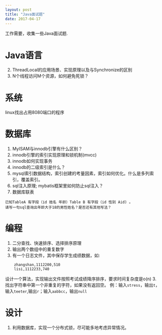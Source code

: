 ```yaml
---
layout: post
title: "Java面试题"
date: 2017-04-17
---
```


工作需要，收集一些Java面试题.


# Java语言
2. ThreadLocal的应用场景、实现原理以及与Synchronize的区别
2. N个线程访问M个资源，如何避免死锁？

# 系统
linux找出占用8080端口的程序

# 数据库
1. MyISAM与innodb引擎有什么区别？
5. innodb引擎的索引实现原理和锁机制(mvcc)
2. innodb如何实现事务
3. innodb的二级索引是什么？
3. mysql索引数据结构，索引创建的考量因素，索引如何优化。什么是多列索引，覆盖索引。
4. sql注入原理; mybatis框架里如何防止sql注入？
5. 数据库联表
````
已知TableA 有字段（id 姓名 年龄）Table B 有字段（id 性别 Aid) 。
请写一句sql查询出年龄大于18的男性姓名？是否还有其他写法？
````

# 编程
1. 二分查找、快速排序、选择排序原理
3. 输出两个数组中的重复数字
4. 有一个日志文件，其中保存学生成绩数据，如:
```
    zhangshan,1112200,510
    lisi,1112233,740
```
设计一个算法，实现输出文件按照考试成绩降序排序，要求时间复杂度是o(n)
3. 找出字符串中第一个非重复的字符，如果没有返回空。
例：输入`stress`，输出`t`，输入`teeter`,输出`r`；输入`aabbcc`，输出`null`


# 设计
1. 利用数据库，实现一个分布式锁，尽可能多地考虑异常情况。
